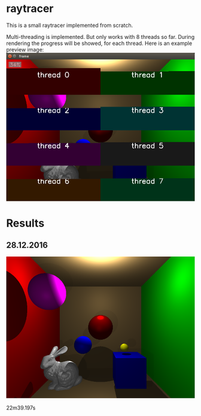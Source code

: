 # raytracer
This is a small raytracer implemented from scratch. 

Multi-threading is implemented. But only works with 8 threads so far. During rendering the progress will be showed, for each thread.
Here is an example preview image:
![](raytracer_progress.png)

# Results

## 28.12.2016

![](out10.png)

22m39.197s